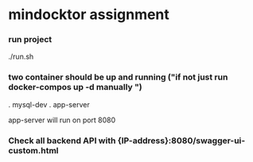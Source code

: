 # mindocktor assignment 

### run project
./run.sh


### two container should be up and running ("if not just run docker-compos up -d manually ")
  . mysql-dev
  . app-server

app-server will run on port 8080

### Check all backend API with {IP-address}:8080/swagger-ui-custom.html

